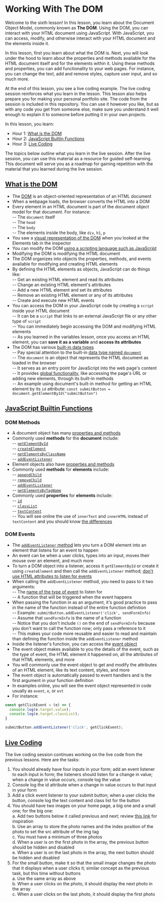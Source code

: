 # Working With The DOM

Welcome to the sixth lesson! In this lesson, you learn about the Document Object Model, commonly known as **The DOM**. Using the DOM, you can interact with your HTML document using JavaScript. With JavaScript, you can access, modify, and otherwise interact with your HTML document and the elements inside it.

In this lesson, first you learn about what the DOM is. Next, you will look under the hood to learn about the properties and methods available for the HTML document itself and for the elements within it. Using these methods and properties, you can add functionality to your web pages. For instance, you can change the text, add and remove styles, capture user input, and so much more.  

At the end of this lesson, you see a live coding example. The live coding session reinforces what you learn in the lesson. This lesson also helps prepare you for making your personal portfolio site. The code from the session is included in this repository. You can use it however you like, but as with any code you get from someone else, make sure you understand it well enough to explain it to someone before putting it in your own projects.  

In this lesson, you learn:  

- Hour 1: [What is the DOM](#what-is-the-dom)     
- Hour 2: [JavaScript Builtin Functions](#javascript-builtin-functions)   
- Hour 3: [Live Coding](#live-coding)  

The topics below outline what you learn in the live session. After the live session, you can use this material as a resource for guided self-learning. This document will serve you as a roadmap for gaining repetition with the material that you learned during the live session.   

## [What is the DOM](#what-is-the-dom)    

- The [DOM](https://www.w3schools.com/js/js_htmldom.asp) is an object-oriented representation of an HTML document 
- When a webpage loads, the browser converts the HTML into a DOM  
- Every element in an HTML document is part of the document object model for that document. For instance:  
    -- The `document` itself  
    -- The `head`  
    -- The `body`  
    -- The elements inside the body, like `div`, `h1`, `p`  
- You saw a [visual representation of the DOM](https://css-tricks.com/dom/) when you looked at the Elements tab in the inspector  
- You can modify the DOM [using a scripting language such as JavaScript](https://developer.mozilla.org/en-US/docs/Web/API/Document_Object_Model/Introduction#dom_and_javascript)  
- Modifying the DOM is modifying the HTML document  
- The DOM organizes into objects the properties, methods, and events available for modifying and creating HTML elements       
- By defining the HTML elements as objects, JavaScript can do things like:  
  -- Get an existing HTML element and read its attributes  
  -- Change an existing HTML element's attributes    
  -- Add a new HTML element and set its attributes   
  -- Remove an existing HTML element or any of its attributes    
  -- Create and execute new HTML events    
- You can access the DOM in your JavaScript code by creating a `script` inside your HTML document    
  -- It can be a `script` that links to an external JavaScript file or any other type of `script`   
  -- You can immediately begin accessing the DOM and modifying HTML elements  
  -- As you learned in the variables lesson, once you access an HTML element, you can **save it as a variable** and **access its attributes**    
- The DOM has various [built-in data types](https://developer.mozilla.org/en-US/docs/Web/API/Document_Object_Model/Introduction#important_data_types)    
  -- Pay special attention to the built-in [data type named `document`](https://developer.mozilla.org/en-US/docs/Web/API/Document)  
  -- The `document` is an object that represents the HTML document as loaded in the browser  
  -- It serves as an entry point for JavaScript into the web page's content    
  -- It provides [global functionality](https://developer.mozilla.org/en-US/docs/Web/API/Document#properties), like accessing the page's URL or adding new elements, through its built-in methods     
  -- An example using document's built-in method for getting an HTML element by its `id` attribute: `const submitButton = document.getElementById("submitButton")`  
 
## [JavaScript Builtin Functions](#javascript-builtin-functions)    

### DOM Methods    

- A document object has many [properties and methods](https://www.w3schools.com/jsref/dom_obj_document.asp)  
- Commonly used **methods** for the **document** include:    
  -- [`getElementById`](https://www.w3schools.com/jsref/met_document_getelementbyid.asp)    
  -- [`createElement`](https://www.w3schools.com/jsref/met_document_createelement.asp)    
  -- [`getElementsByClassName`](https://www.w3schools.com/jsref/met_document_getelementsbyclassname.asp)    
  -- [`addEventListener`](https://www.w3schools.com/jsref/met_document_addeventlistener.asp)    
- Element objects also have [properties and methods](https://www.w3schools.com/jsref/dom_obj_all.asp)     
- Commonly used **methods** for **elements** include:    
  -- [`appendChild`](https://www.w3schools.com/jsref/met_node_appendchild.asp)    
  -- [`removeChild`](w3schools.com/jsref/met_node_removechild.asp)    
  -- [`addEventListener`](https://www.w3schools.com/jsref/met_element_addeventlistener.asp)    
  -- [`getElementsByTagName`](https://www.w3schools.com/jsref/met_element_getelementsbytagname.asp)    
- Commonly used **properties** for **elements** include:    
 -- [`id`](https://www.w3schools.com/jsref/prop_html_id.asp)    
 -- [`classList`](https://www.w3schools.com/jsref/prop_element_classlist.asp)    
 -- [`textContent`](https://www.w3schools.com/jsref/prop_node_textcontent.asp)    
 -- You will see online the use of `innerText` and `innerHTML` instead of `textContent` and you should know [the differences](https://developer.mozilla.org/en-US/docs/Web/API/Node/textContent)    

### DOM Events    

- The [`addEventListener` method](https://www.w3schools.com/js/js_htmldom_eventlistener.asp) lets you turn a DOM element into an element that listens for an event to happen    
- An event can be when a user clicks, types into an input, moves their mouse over an element, and much more    
- To turn a DOM object into a listener, access it `getElementById` or create it using `createElement` and then call the `addEventListener` method; [don't use HTML attributes to listen for events](https://developer.mozilla.org/en-US/docs/Learn/JavaScript/Building_blocks/Events#what_mechanism_should_i_use)     
- When calling the `addEventListener` method, you need to pass to it two arguments:  
    -- The [name of the type of event](https://www.w3schools.com/jsref/dom_obj_event.asp) to listen for    
    -- A function that will be triggered when the event happens    
- When passing the function in as an argument, it's good practice to pass in the name of the function instead of the entire function definition    
  -- Example: `submitButton.addEventListener('click', sendFormInfo)`   
  -- Assume that `sendFormInfo` is the name of a function   
  -- Notice that you don't include `()` on the end of `sendFormInfo` because you don't want to call the function now; only pass a reference to it    
  -- This makes your code more reusable and easier to read and maintain than defining the function inside the `addEventListener` method    
- Inside the listener's function, you can access the [event object](https://developer.mozilla.org/en-US/docs/Learn/JavaScript/Building_blocks/Events#event_objects)     
- The event object makes available to you the details of the event, such as the type of event, the HTML element it happened on, all the attributes of that HTML elements, and more    
- You will commonly use the event object to get and modify the attributes of an HTML element, like its text content, styles, and more    
- The event object is automatically passed to event handlers and is the first argument in your function definition    
- In examples online, you will see the event object represented in code usually as `event`, `e`, or `evt`  
- For instance:    

```javascript
const getClickEvent = (e) => {
  console.log(e.target.value);
  console.log(e.target.classList);
}

submitButton.addEventListener('click', getClickEvent);
```

## [Live Coding](#live-coding)   

The live coding session continues working on the live code from the previous lessons. Here are the tasks:  

1.  You should already have four inputs in your form; add an event listener to each input in form; the listeners should listen for a change in value; when a change in value occurs, console log the value  
2. Console log the id attribute when a change in value occurs to that input in your form       
3. Add a click event listener to your submit button; when a user clicks the button, console log the text content and class list for the button    
4. You should have two images on your home page, a big one and a small one; for the big one:    
    a. Add two buttons below it called previous and next; review [this link](https://frontendmasters.github.io/bootcamp/interactive) for inspiration  
    b. Use an array to store the photo names and the index position of the photo to set the src attribute of the img tag    
    c. You must have a minimum of three photos     
    d. When a user is on the first photo in the array, the previous button should be hidden and disabled    
    e. When a user is on the last photo in the array, the next button should be hidden and disabled    
5. For the small button, make it so that the small image changes the photo that it displays when a user clicks it; similar concept as the previous task, but this time without buttons      
    a. Use the same array as above    
    b. When a user clicks on the photo, it should display the next photo in the array    
    c. When a user clicks on the last photo, it should display the first photo     

